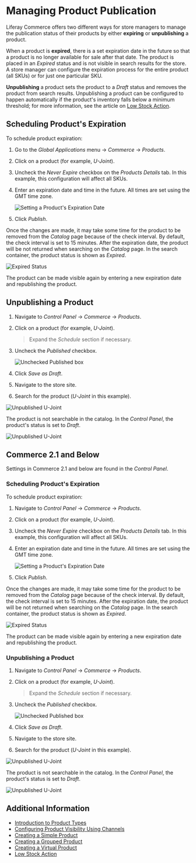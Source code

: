 # Managing Product Publication

Liferay Commerce offers two different ways for store managers to manage the publication status of their products by either **expiring** or **unpublishing** a product.

When a product is **expired**, there is a set expiration date in the future so that a product is no longer available for sale after that date. The product is placed in an _Expired_ status and is not visible in search results for the store. A store manager can configure the expiration process for the entire product (all SKUs) or for just one particular SKU.

**Unpublishing** a product sets the product to a _Draft_ status and removes the product from search results. Unpublishing a product can be configured to happen automatically if the product's inventory falls below a minimum threshold; for more information, see the article on [Low Stock Action](./low-stock-action.md).

## Scheduling Product's Expiration

To schedule product expiration:

1. Go to the _Global Applications_ menu → _Commerce_ → _Products_.
1. Click on a product (for example, _U-Joint_).
1. Uncheck the _Never Expire_ checkbox on the _Products Details_ tab. In this example, this configuration will affect all SKUs.
1. Enter an expiration date and time in the future. All times are set using the GMT time zone.

    ![Setting a Product's Expiration Date](./managing-product-publication/images/03.png)

1. Click _Publish_.

Once the changes are made, it may take some time for the product to be removed from the _Catalog_ page because of the check interval. By default, the check interval is set to 15 minutes. After the expiration date, the product will be not returned when searching on the _Catalog_ page. In the search container, the product status is shown as _Expired_.

![Expired Status](./managing-product-publication/images/04.png)

The product can be made visible again by entering a new expiration date and republishing the product.

## Unpublishing a Product

1. Navigate to _Control Panel_ → _Commerce_ → _Products_.
1. Click on a product (for example, _U-Joint_).
    > Expand the _Schedule_ section if necessary.
1. Uncheck the _Published_ checkbox.

    ![Unchecked Published box](./managing-product-publication/images/01.png)

1. Click _Save as Draft_.
1. Navigate to the store site.
1. Search for the product (_U-Joint_ in this example).

![Unpublished U-Joint](./managing-product-publication/images/02.png)

The product is not searchable in the catalog. In the _Control Panel_, the product's status is set to _Draft_.

![Unpublished U-Joint](./managing-product-publication/images/05.png)

## Commerce 2.1 and Below

Settings in Commerce 2.1 and below are found in the _Control Panel_.

### Scheduling Product's Expiration

To schedule product expiration:

1. Navigate to _Control Panel_ → _Commerce_ → _Products_.
1. Click on a product (for example, _U-Joint_).
1. Uncheck the _Never Expire_ checkbox on the _Products Details_ tab. In this example, this configuration will affect all SKUs.
1. Enter an expiration date and time in the future. All times are set using the GMT time zone.

    ![Setting a Product's Expiration Date](./managing-product-publication/images/03.png)

1. Click _Publish_.

Once the changes are made, it may take some time for the product to be removed from the _Catalog_ page because of the check interval. By default, the check interval is set to 15 minutes. After the expiration date, the product will be not returned when searching on the _Catalog_ page. In the search container, the product status is shown as _Expired_.

![Expired Status](./managing-product-publication/images/04.png)

The product can be made visible again by entering a new expiration date and republishing the product.

### Unpublishing a Product

1. Navigate to _Control Panel_ → _Commerce_ → _Products_.
1. Click on a product (for example, _U-Joint_).
    > Expand the _Schedule_ section if necessary.
1. Uncheck the _Published_ checkbox.

    ![Unchecked Published box](./managing-product-publication/images/01.png)

1. Click _Save as Draft_.
1. Navigate to the store site.
1. Search for the product (_U-Joint_ in this example).

![Unpublished U-Joint](./managing-product-publication/images/02.png)

The product is not searchable in the catalog. In the _Control Panel_, the product's status is set to _Draft_.

![Unpublished U-Joint](./managing-product-publication/images/05.png)

## Additional Information

-   [Introduction to Product Types](../creating-and-managing-products/product-types/introduction-to-product-types.md)
-   [Configuring Product Visibility Using Channels](../creating-and-managing-products/channels/configuring-product-visibility-using-channels.md)
-   [Creating a Simple Product](../creating-and-managing-products/product-types/creating-a-simple-product.md)
-   [Creating a Grouped Product](../creating-and-managing-products/product-types/creating-a-grouped-product.md)
-   [Creating a Virtual Product](../creating-and-managing-products/product-types/creating-a-virtual-product.md)
-   [Low Stock Action](./low-stock-action.md)
